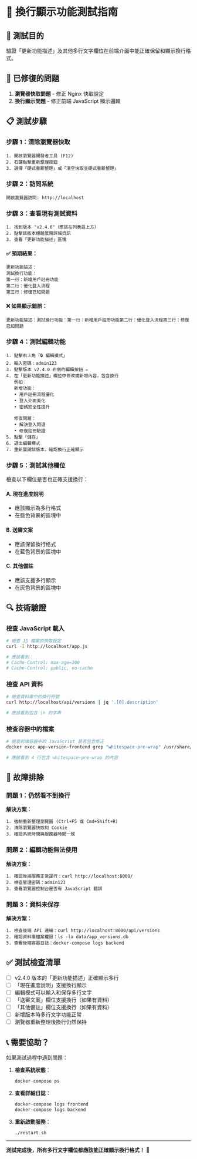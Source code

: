 # 📝 換行顯示功能測試指南

## 🎯 測試目的
驗證「更新功能描述」及其他多行文字欄位在前端介面中能正確保留和顯示換行格式。

## 🔧 已修復的問題
1. **瀏覽器快取問題** - 修正 Nginx 快取設定
2. **換行顯示問題** - 修正前端 JavaScript 顯示邏輯

## 📋 測試步驟

### 步驟 1：清除瀏覽器快取
```
1. 開啟瀏覽器開發者工具 (F12)
2. 右鍵點擊重新整理按鈕
3. 選擇「硬式重新整理」或「清空快取並硬式重新整理」
```

### 步驟 2：訪問系統
```
開啟瀏覽器訪問: http://localhost
```

### 步驟 3：查看現有測試資料
```
1. 找到版本 "v2.4.0"（應該在列表最上方）
2. 點擊該版本標題展開詳細資訊
3. 查看「更新功能描述」區塊
```

#### ✅ 預期結果：
```
更新功能描述：
測試換行功能：
第一行：新增用戶註冊功能
第二行：優化登入流程
第三行：修復已知問題
```

#### ❌ 如果顯示錯誤：
```
更新功能描述：測試換行功能：第一行：新增用戶註冊功能第二行：優化登入流程第三行：修復已知問題
```

### 步驟 4：測試編輯功能
```
1. 點擊右上角「🔒 編輯模式」
2. 輸入密碼：admin123
3. 點擊版本 v2.4.0 右側的編輯按鈕 ✏️
4. 在「更新功能描述」欄位中修改或新增內容，包含換行
   例如：
   新增功能：
   • 用戶註冊流程優化
   • 登入介面美化
   • 密碼安全性提升
   
   修復問題：
   • 解決登入閃退
   • 修復註冊驗證
5. 點擊「儲存」
6. 退出編輯模式
7. 重新展開該版本，確認換行正確顯示
```

### 步驟 5：測試其他欄位
檢查以下欄位是否也正確支援換行：

#### A. 現在進度說明
- 應該顯示為多行格式
- 在藍色背景的區塊中

#### B. 送審文案  
- 應該保留換行格式
- 在藍色背景的區塊中

#### C. 其他備註
- 應該支援多行顯示
- 在灰色背景的區塊中

## 🔍 技術驗證

### 檢查 JavaScript 載入
```bash
# 檢查 JS 檔案的快取設定
curl -I http://localhost/app.js

# 應該看到：
# Cache-Control: max-age=300
# Cache-Control: public, no-cache
```

### 檢查 API 資料
```bash
# 檢查資料庫中的換行符號
curl http://localhost/api/versions | jq '.[0].description'

# 應該看到包含 \n 的字串
```

### 檢查容器中的檔案
```bash
# 檢查前端容器中的 JavaScript 是否包含修正
docker exec app-version-frontend grep "whitespace-pre-wrap" /usr/share/nginx/html/app.js

# 應該看到 4 行包含 whitespace-pre-wrap 的內容
```

## 🚨 故障排除

### 問題 1：仍然看不到換行
**解決方案：**
```
1. 強制重新整理瀏覽器 (Ctrl+F5 或 Cmd+Shift+R)
2. 清除瀏覽器快取和 Cookie
3. 確認系統時間與服務器時間一致
```

### 問題 2：編輯功能無法使用
**解決方案：**
```
1. 確認後端服務正常運行：curl http://localhost:8000/
2. 檢查管理密碼：admin123
3. 查看瀏覽器控制台是否有 JavaScript 錯誤
```

### 問題 3：資料未保存
**解決方案：**
```
1. 檢查後端 API 連線：curl http://localhost:8000/api/versions
2. 確認資料庫檔案權限：ls -la data/app_versions.db
3. 查看後端容器日誌：docker-compose logs backend
```

## ✅ 測試檢查清單

- [ ] v2.4.0 版本的「更新功能描述」正確顯示多行
- [ ] 「現在進度說明」支援換行顯示
- [ ] 編輯模式可以輸入和保存多行文字
- [ ] 「送審文案」欄位支援換行（如果有資料）
- [ ] 「其他備註」欄位支援換行（如果有資料）
- [ ] 新增版本時多行文字功能正常
- [ ] 瀏覽器重新整理後換行仍然保持

## 📞 需要協助？

如果測試過程中遇到問題：

1. **檢查系統狀態**：
   ```bash
   docker-compose ps
   ```

2. **查看詳細日誌**：
   ```bash
   docker-compose logs frontend
   docker-compose logs backend
   ```

3. **重新啟動服務**：
   ```bash
   ./restart.sh
   ```

---

**測試完成後，所有多行文字欄位都應該能正確顯示換行格式！** 🎉
